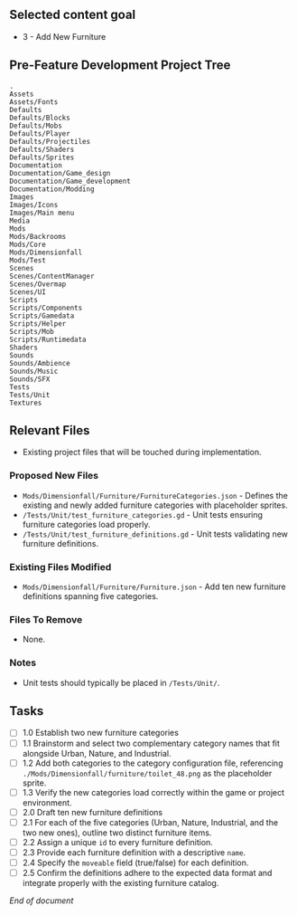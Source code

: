 ## Selected content goal
- 3 - Add New Furniture

## Pre-Feature Development Project Tree
```
.
Assets
Assets/Fonts
Defaults
Defaults/Blocks
Defaults/Mobs
Defaults/Player
Defaults/Projectiles
Defaults/Shaders
Defaults/Sprites
Documentation
Documentation/Game_design
Documentation/Game_development
Documentation/Modding
Images
Images/Icons
Images/Main menu
Media
Mods
Mods/Backrooms
Mods/Core
Mods/Dimensionfall
Mods/Test
Scenes
Scenes/ContentManager
Scenes/Overmap
Scenes/UI
Scripts
Scripts/Components
Scripts/Gamedata
Scripts/Helper
Scripts/Mob
Scripts/Runtimedata
Shaders
Sounds
Sounds/Ambience
Sounds/Music
Sounds/SFX
Tests
Tests/Unit
Textures
```

## Relevant Files
- Existing project files that will be touched during implementation.

### Proposed New Files
- `Mods/Dimensionfall/Furniture/FurnitureCategories.json` - Defines the existing and newly added furniture categories with placeholder sprites.
- `/Tests/Unit/test_furniture_categories.gd` - Unit tests ensuring furniture categories load properly.
- `/Tests/Unit/test_furniture_definitions.gd` - Unit tests validating new furniture definitions.

### Existing Files Modified
- `Mods/Dimensionfall/Furniture/Furniture.json` - Add ten new furniture definitions spanning five categories.

### Files To Remove
- None.

### Notes
- Unit tests should typically be placed in `/Tests/Unit/`.

## Tasks

- [ ] 1.0 Establish two new furniture categories
- [ ] 1.1 Brainstorm and select two complementary category names that fit alongside Urban, Nature, and Industrial.
- [ ] 1.2 Add both categories to the category configuration file, referencing `./Mods/Dimensionfall/furniture/toilet_48.png` as the placeholder sprite.
- [ ] 1.3 Verify the new categories load correctly within the game or project environment.
- [ ] 2.0 Draft ten new furniture definitions
- [ ] 2.1 For each of the five categories (Urban, Nature, Industrial, and the two new ones), outline two distinct furniture items.
- [ ] 2.2 Assign a unique `id` to every furniture definition.
- [ ] 2.3 Provide each furniture definition with a descriptive `name`.
- [ ] 2.4 Specify the `moveable` field (true/false) for each definition.
- [ ] 2.5 Confirm the definitions adhere to the expected data format and integrate properly with the existing furniture catalog.

*End of document*
